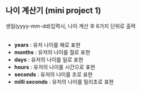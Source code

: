 <h2>나이 계산기 (mini project 1)</h2>

생일(yyyy-mm-dd)입력시, 나이 계산 후 6가지 단위로 출력
<br><br>
- **years** : 유저 나이를 해로 표현 <br>
- **months** : 유저의 나이를 월로 표현<br>
- **days** : 유저의 나이를 일로 표현<br>
- **hours** : 유저의 나이를 시간으로 표현<br>
- **seconds** : 유저의 나이를 초로 표현<br>
- **milli seconds** : 유저의 나이를 밀리초로 표현<br>
